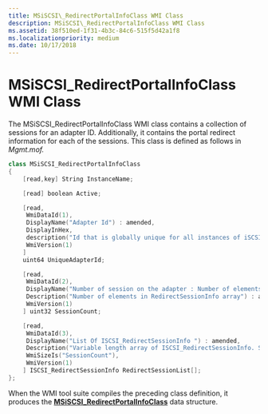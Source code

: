 ```yaml
---
title: MSiSCSI\_RedirectPortalInfoClass WMI Class
description: MSiSCSI\_RedirectPortalInfoClass WMI Class
ms.assetid: 38f510ed-1f31-4b3c-84c6-515f5d42a1f8
ms.localizationpriority: medium
ms.date: 10/17/2018
---
```


# MSiSCSI\_RedirectPortalInfoClass WMI Class


The MSiSCSI\_RedirectPortalInfoClass WMI class contains a collection of sessions for an adapter ID. Additionally, it contains the portal redirect information for each of the sessions. This class is defined as follows in *Mgmt.mof.*

```cpp
class MSiSCSI_RedirectPortalInfoClass
{
    [read,key] String InstanceName;

    [read] boolean Active;

    [read,
     WmiDataId(1),
     DisplayName("Adapter Id") : amended,
     DisplayInHex,
     description("Id that is globally unique for all instances of iSCSI initiators.") : amended,
     WmiVersion(1)
    ]
    uint64 UniqueAdapterId;

    [read,
     WmiDataId(2),
     DisplayName("Number of session on the adapter : Number of elements in RedirectSessionInfo array") : amended,
     Description("Number of elements in RedirectSessionInfo array") : amended,
     WmiVersion(1)
    ] uint32 SessionCount;

    [read,
     WmiDataId(3),
     DisplayName("List Of ISCSI_RedirectSessionInfo ") : amended,
     Description("Variable length array of ISCSI_RedirectSessionInfo. SessionCount specifies the number of elements in the array. NOTE: this is a variable length array.") : amended,
     WmiSizeIs("SessionCount"),
     WmiVersion(1)
    ] ISCSI_RedirectSessionInfo RedirectSessionList[];
};
```

When the WMI tool suite compiles the preceding class definition, it produces the [**MSiSCSI\_RedirectPortalInfoClass**](/windows-hardware/drivers/ddi/iscsimgt/ns-iscsimgt-_msiscsi_redirectportalinfoclass) data structure.

 

